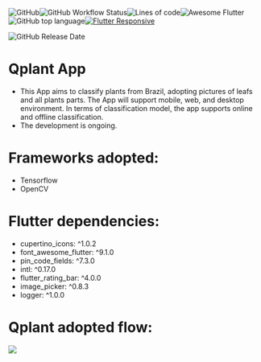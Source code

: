 ![GitHub](https://img.shields.io/github/license/hbgit/qplant?style=flat-square)![GitHub Workflow Status](https://img.shields.io/github/workflow/status/hbgit/qplant/Flutter%20CI?style=flat-square)![Lines of code](https://img.shields.io/tokei/lines/github/hbgit/qplant?style=flat-square)![Awesome Flutter](https://img.shields.io/badge/Awesome-Flutter-blue.svg?longCache=true&style=flat-square)![GitHub top language](https://img.shields.io/github/languages/top/hbgit/qplant?style=flat-square)[![Flutter Responsive](https://img.shields.io/badge/flutter-responsive-brightgreen.svg?style=flat-square)](https://github.com/Codelessly/ResponsiveFramework)

![GitHub Release Date](https://img.shields.io/github/release-date/hbgit/qplant?style=flat-square)

# Qplant   App
- This App aims to classify plants from Brazil, adopting pictures of leafs and all plants parts. The App will support mobile, web, and desktop environment. In terms of classification model, the app supports online and offline classification.
- The development is ongoing.

# Frameworks adopted:
- Tensorflow
- OpenCV

# Flutter dependencies:
- cupertino_icons: ^1.0.2
- font_awesome_flutter: ^9.1.0
- pin_code_fields: ^7.3.0
- intl: ^0.17.0
- flutter_rating_bar: ^4.0.0
- image_picker: ^0.8.3
- logger: ^1.0.0

# Qplant adopted flow:

[![](https://mermaid.ink/img/eyJjb2RlIjoiZ3JhcGggXG4gICAgQVtTdGFydCBBcHBdIC0tPiBCe0lkZW50aWZ5IHBsYXRmb3JtfVxuICAgIEIgLS0-fE9uZXwgQ1tmYTpmYS1tb2JpbGUgTW9iaWxlXVxuICAgIEIgLS0-fFR3b3wgRFtmYTpmYS1zaXRlbWFwIFdlYl1cbiAgICBCIC0tPnxUaHJlZXwgRVtmYTpmYS1kZXNrdG9wIERlc2t0b3BdXG4gICAgQyAtLT4gRltNb2RlbF1cbiAgICBEIC0tPiBGXG4gICAgRSAtLT4gRlxuICAgIEYgLS0-IEdbZmE6ZmEtY2xvdWQgT25saW5lIEFQSV1cbiAgICBGIC0tPiBIW2ZhOmZhLWNvZyBPZmZsaW5lIExpdGVdXG4gICAgRyAtLT4gSVtDbGFzc2lmY2F0aW9uXVxuICAgIEggLS0-IElcbiAgICBJIC0tPiB8UHJlcHJvY2Vzc2luZ3wgSltPcGVuQ1ZdXG4gICAgSSAtLT4gfERlZXAgTGVhcm5uaW5nfCBMW1RlbnNvcmZsb3ddIFxuICAgIEogLS0-IE1bZmE6ZmEtYm9vayBSZXBvcnRpbmcgYW5kIENhdGFsb2cgTWFrZXJdXG4gICAgTCAtLT4gTSAiLCJtZXJtYWlkIjp7InRoZW1lIjoiZGVmYXVsdCJ9LCJ1cGRhdGVFZGl0b3IiOmZhbHNlLCJhdXRvU3luYyI6dHJ1ZSwidXBkYXRlRGlhZ3JhbSI6ZmFsc2V9)](https://mermaid-js.github.io/mermaid-live-editor/edit/#eyJjb2RlIjoiZ3JhcGggXG4gICAgQVtTdGFydCBBcHBdIC0tPiBCe0lkZW50aWZ5IHBsYXRmb3JtfVxuICAgIEIgLS0-fE9uZXwgQ1tmYTpmYS1tb2JpbGUgTW9iaWxlXVxuICAgIEIgLS0-fFR3b3wgRFtmYTpmYS1zaXRlbWFwIFdlYl1cbiAgICBCIC0tPnxUaHJlZXwgRVtmYTpmYS1kZXNrdG9wIERlc2t0b3BdXG4gICAgQyAtLT4gRltNb2RlbF1cbiAgICBEIC0tPiBGXG4gICAgRSAtLT4gRlxuICAgIEYgLS0-IEdbZmE6ZmEtY2xvdWQgT25saW5lIEFQSV1cbiAgICBGIC0tPiBIW2ZhOmZhLWNvZyBPZmZsaW5lIExpdGVdXG4gICAgRyAtLT4gSVtDbGFzc2lmY2F0aW9uXVxuICAgIEggLS0-IElcbiAgICBJIC0tPiB8UHJlcHJvY2Vzc2luZ3wgSltPcGVuQ1ZdXG4gICAgSSAtLT4gfERlZXAgTGVhcm5uaW5nfCBMW1RlbnNvcmZsb3ddIFxuICAgIEogLS0-IE1bZmE6ZmEtYm9vayBSZXBvcnRpbmcgYW5kIENhdGFsb2cgTWFrZXJdXG4gICAgTCAtLT4gTSAiLCJtZXJtYWlkIjoie1xuICBcInRoZW1lXCI6IFwiZGVmYXVsdFwiXG59IiwidXBkYXRlRWRpdG9yIjpmYWxzZSwiYXV0b1N5bmMiOnRydWUsInVwZGF0ZURpYWdyYW0iOmZhbHNlfQ)
